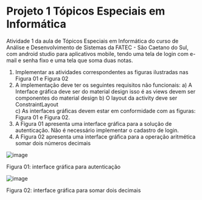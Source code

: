 # Projeto 1 Tópicos Especiais em Informática
Atividade 1 da aula de Tópicos Especiais em Informática do curso de Análise e Desenvolvimento de Sistemas da FATEC - São Caetano do Sul, com android studio para aplicativos mobile, tendo uma tela de login com e-mail e senha fixo e uma tela que soma duas notas.

1.	Implementar as atividades correspondentes as figuras ilustradas nas Figura 01 e Figura 02   
2.	A implementação deve ter os seguintes requisitos não funcionais:
a)	A Interface gráfica deve ser do material design isso é as views devem ser componentes do material design 
b)	O layout da activity deve ser ConstraintLayout  
c)	As interfaces gráficas devem estar em conformidade com as figuras:  Figura 01 e Figura 02. 
3.	A Figura 01 apresenta uma interface gráfica para a solução de autenticação. Não é necessário implementar o cadastro de login.
4.	A Figura 02 apresenta uma interface gráfica para a operação aritmética somar dois números decimais  


![image](https://user-images.githubusercontent.com/54014398/136127851-9a0156c7-9da6-47a5-8958-bb7f7c81b6b0.png)

Figura 01: interface gráfica para autenticação  
 
![image](https://user-images.githubusercontent.com/54014398/136127877-c394705a-05d7-43f5-a805-f0e3716290ee.png)

Figura 02: interface gráfica para somar dois decimais 

